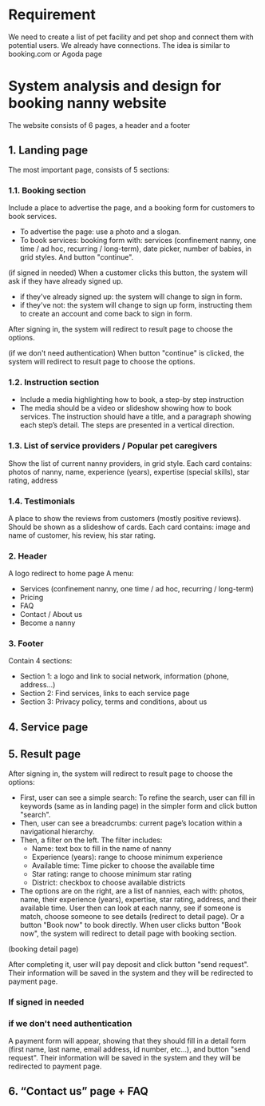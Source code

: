 # Requirement
We need to create a list of pet facility and pet shop and connect them with potential users. We already have connections. The idea is similar to booking.com or Agoda page
# System analysis and design for booking nanny website
The website consists of 6 pages, a header and a footer
## 1. Landing page
The most important page, consists of 5 sections:
### 1.1. Booking section
Include a place to advertise the page, and a booking form for customers to book services. 
* To advertise the page: use a photo and a slogan.
* To book services: booking form with: services (confinement nanny, one time / ad hoc, recurring / long-term), date picker, number of babies, in grid styles. And button "continue".

(if signed in needed)
When a customer clicks this button, the system will ask if they have already signed up.

- if they've already signed up: the system will change to sign in form.
- if they've not: the system will change to sign up form, instructing them to create an account and come back to sign in form.

After signing in, the system will redirect to result page to choose the options.

(if we don't need authentication)
When button "continue" is clicked, the system will redirect to result page to choose the options.

### 1.2. Instruction section
* Include a media highlighting how to book, a step-by step instruction
* The media should be a video or slideshow showing how to book services.
The instruction should have a title, and a paragraph showing each step’s detail. The steps are presented in a vertical direction.

### 1.3. List of service providers / Popular pet caregivers
Show the list of current nanny providers, in grid style.
Each card contains: photos of nanny, name, experience (years), expertise (special skills), star rating, address

### 1.4. Testimonials
A place to show the reviews from customers (mostly positive reviews). Should be shown as a slideshow of cards. Each card contains: image and name of customer, his review, his star rating.

### 2. Header
A logo redirect to home page
A menu: 
* Services (confinement nanny, one time / ad hoc, recurring / long-term)
* Pricing
* FAQ
* Contact / About us
* Become a nanny

### 3. Footer
Contain 4 sections:
* Section 1: a logo and link to social network, information (phone, address…)
* Section 2: Find services, links to each service page
* Section 3: Privacy policy, terms and conditions, about us

## 4. Service page
## 5. Result page

After signing in, the system will redirect to result page to choose the options:
* First, user can see a simple search: To refine the search, user can fill in keywords (same as in landing page) in the simpler form and click button "search".
* Then, user can see a breadcrumbs: current page’s location within a navigational hierarchy.
* Then, a filter on the left. The filter includes:
  - Name: text box to fill in the name of nanny
  - Experience (years): range to choose minimum experience
  - Available time: Time picker to choose the available time
  - Star rating: range to choose minimum star rating
  - District: checkbox to choose available districts
* The options are on the right, are a list of nannies, each with: photos, name, their experience (years), expertise, star rating, address, and their available time. 
User then can look at each nanny, see if someone is match, choose someone to see details (redirect to detail page). Or a button "Book now" to book directly.
When user clicks button "Book now", the system will redirect to detail page with booking section.

(booking detail page)

After completing it, user will pay deposit and click button "send request". Their information will be saved in the system and they will be redirected to payment page.

### If signed in needed

### if we don't need authentication


A payment form will appear, showing that they should fill in a detail form (first name, last name, email address, id number, etc...), and button "send request". 
Their information will be saved in the system and they will be redirected to payment page.

## 6. “Contact us” page + FAQ

